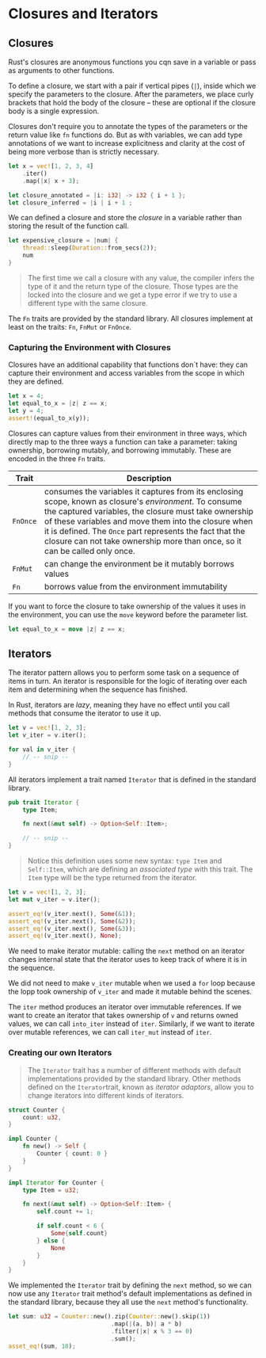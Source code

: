 # Closures and Iterators

## Closures

Rust's closures are anonymous functions you cqn save in a variable or pass as arguments to other functions.

To define a closure, we start with a pair if vertical pipes (`|`), inside which we specify the parameters to the closure. After the parameters, we place curly brackets that hold the body of the closure – these are optional if the closure body is a single expression.

Closures don't require you to annotate the types of the parameters or the return value like `fn` functions do. But as with variables, we can add type annotations of we want to increase explicitness and clarity at the cost of being more verbose than is strictly necessary.

```rust
let x = vec![1, 2, 3, 4]
    .iter()
    .map(|x| x + 3);

let closure_annotated = |i: i32| -> i32 { i + 1 };
let closure_inferred = |i | i + 1 ;
```

We can defined a closure and store the _closure_ in a variable rather than storing the result of the function call.

```rust
let expensive_closure = |num| {
	thread::sleep(Duration::from_secs(2));
	num
}
```

> The first time we call a closure with any value, the compiler infers the type of it and the return type of the closure. Those types are the locked into the closure and we get a type error if we try to use a different type with the same closure.

The `Fn` traits are provided by the standard library. All closures implement at least on the traits: `Fn`, `FnMut` or `FnOnce`.

### Capturing the Environment with Closures

Closures have an additional capability that functions don`t have: they can capture their environment and access variables from the scope in which they are defined.

```rust
let x = 4;
let equal_to_x = |z| z == x;
let y = 4;
assert!(equal_to_x(y));
```

Closures can capture values from their environment in three ways, which directly map to the three ways a function can take a parameter: taking ownership, borrowing mutably, and borrowing immutably. These are encoded in the three `Fn` traits.

<!-- prettier-ignore -->
| Trait    | Description |
| -------- | ----------- |
| `FnOnce` | consumes the variables it captures from its enclosing scope, known as closure's _environment_. To consume the captured variables, the closure must take ownership of these variables and move them into the closure when it is defined. The `Once` part represents the fact that the closure can not take ownership more than once, so it can be called only once. |
| `FnMut`  | can change the environment be it mutably borrows values |
| `Fn`     | borrows value from the environment immutability |

If you want to force the closure to take ownership of the values it uses in the environment, you can use the `move` keyword before the parameter list.

```rust
let equal_to_x = move |z| z == x;
```

## Iterators

The iterator pattern allows you to perform some task on a sequence of items in turn. An iterator is responsible for the logic of iterating over each item and determining when the sequence has finished.

In Rust, iterators are _lazy_, meaning they have no effect until you call methods that consume the iterator to use it up.

```rust
let v = vec![1, 2, 3];
let v_iter = v.iter();

for val in v_iter {
	// -- snip --
}
```

All iterators implement a trait named `Iterator` that is defined in the standard library.

```rust
pub trait Iterator {
	type Item;

	fn next(&mut self) -> Option<Self::Item>;

	// -- snip --
}
```

> Notice this definition uses some new syntax: `type Item` and `Self::Item`, which are defining an _associated type_ with this trait. The `Item` type will be the type returned from the iterator.

```rust
let v = vec![1, 2, 3];
let mut v_iter = v.iter();

assert_eq!(v_iter.next(), Some(&1));
assert_eq!(v_iter.next(), Some(&2));
assert_eq!(v_iter.next(), Some(&3));
assert_eq!(v_iter.next(), None);
```

We need to make iterator mutable: calling the `next` method on an iterator changes internal state that the iterator uses to keep track of where it is in the sequence.

We did not need to make `v_iter` mutable when we used a `for` loop because the lopp took ownership of `v_iter` and made it mutable behind the scenes.

The `iter` method produces an iterator over immutable references. If we want to create an iterator that takes ownership of `v` and returns owned values, we can call `into_iter` instead of `iter`. Similarly, if we want to iterate over mutable references, we can call `iter_mut` instead of `iter`.

### Creating our own Iterators

> The `Iterator` trait has a number of different methods with default implementations provided by the standard library. Other methods defined on the `Iterator`trait, known as _iterator adaptors_, allow you to change iterators into different kinds of iterators.

```rust
struct Counter {
	count: u32,
}

impl Counter {
	fn new() -> Self {
		Counter { count: 0 }
	}
}

impl Iterator for Counter {
	type Item = u32;

	fn next(&mut self) -> Option<Self::Item> {
		self.count += 1;

		if self.count < 6 {
			Some{self.count}
		} else {
			None
		}
	}
}
```

We implemented the `Iterator` trait by defining the `next` method, so we can now use any `Iterator` trait method's default implementations as defined in the standard library, because they all use the `next` method's functionality.

```rust
let sum: u32 = Counter::new().zip(Counter::new().skip(1))
							 .map(|(a, b)| a * b)
							 .filter(|x| x % 3 == 0)
							 .sum();
asset_eq!(sum, 18);
```
